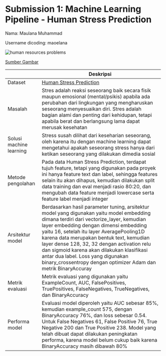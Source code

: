 # Submission 1: Machine Learning Pipeline - Human Stress Prediction

Nama: Maulana Muhammad

Username dicoding: maoelana

![human resources problems](https://user-images.githubusercontent.com/58927608/232183728-df31ce54-b58c-4163-a563-5df9d3daf167.jpg)

[Sumber Gambar](https://blog.peoplespheres.com/en-us/what-problems-do-human-resources-managers-face-every-day)

|                         | Deskripsi                                                                                                                                                                                                                                                                                                                                                                                                                                                                       |
| ----------------------- | ------------------------------------------------------------------------------------------------------------------------------------------------------------------------------------------------------------------------------------------------------------------------------------------------------------------------------------------------------------------------------------------------------------------------------------------------------------------------------- |
| Dataset                 | [Human Stress Prediction](https://www.kaggle.com/datasets/kreeshrajani/human-stress-prediction)                                                                                                                                                                                                                                                                                                                                                                                    |
| Masalah                 | Stres adalah reaksi seseorang baik secara fisik maupun emosional (mental/psikis) apabila ada perubahan dari lingkungan yang mengharuskan seseorang menyesuaikan diri. Stres adalah bagian alami dan penting dari kehidupan, tetapi apabila berat dan berlangsung lama dapat merusak kesehatan                                                                                                                                                                                   |
| Solusi machine learning | Stress susah dilihat dari keseharian seseorang, oleh karena itu dengan machine learning dapat mengetahui apakah seseorang stress hanya dari ketikan seseorang yang dilakukan dimedia sosial                                                                                                                                                                                                                                                                                     |
| Metode pengolahan       | Pada data Human Stress Prediction, terdapat tujuh feature, tetapi yang digunakan pada proyek ini hanya feature text dan label, sehingga features selain itu akan dihapus, kemudian dilakukan split data training dan eval menjadi rasio 80:20, dan mengubah data feature menjadi lowercase serta feature label menjadi integer                                                                                                                                                  |
| Arsitektur model        | Berdasarkan hasil parameter tuning, arsitektur model yang digunakan yaitu model embedding dimana terdiri dari vectorize_layer, kemudian layer embedding dengan dimensi embedding yaitu 16, setelah itu layer AveragePooling1D karena data merupakan bentuk text, kemudian layer dense 128, 32, 32 dengan activation relu dan sigmoid karena akan dilakukan klasifikasi antar dua label. Loss yang digunakan binary_crossentropy dengan optimizer Adam dan metrik BinaryAccuray |
| Metrik evaluasi         | Metrik evaluasi yang digunakan yaitu ExampleCount, AUC, FalsePositives, TruePositives, FalseNegatives, TrueNegatives, dan BinaryAccuracy                                                                                                                                                                                                                                                                                                                                        |
| Performa model          | Evaluasi model diperoleh yaitu AUC sebesar 85%, kemudian example_count 575, dengan BinaryAccuracy 76%, dan loss sebesar 0.54. Untuk False Negatives 61, False Positive 76, True Negative 200 dan True Positive 238. Model yang telah dibuat dapat dilakukan peningkatan performa, karena model belum cukup baik karena BinaryAccuracy masih dibawah 80%                                                                                                                        |
